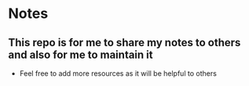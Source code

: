 # Notes
## This repo is for me to share my notes to others and also for me to maintain it
- Feel free to add more resources as it will be helpful to others 
